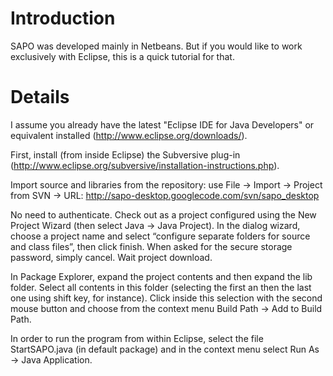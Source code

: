 # Introduction #

SAPO was developed mainly in Netbeans. But if you would like to work exclusively with Eclipse, this is a quick tutorial for that.


# Details #

I assume you already have the latest "Eclipse IDE for Java Developers" or equivalent installed (http://www.eclipse.org/downloads/).

First, install (from inside Eclipse) the Subversive plug-in (http://www.eclipse.org/subversive/installation-instructions.php).

Import source and libraries from the repository: use File -> Import -> Project from SVN -> URL: http://sapo-desktop.googlecode.com/svn/sapo_desktop

No need to authenticate. Check out as a project configured using the New Project Wizard (then select Java -> Java Project). In the dialog wizard, choose a project name and select “configure separate folders for source  and class files”, then click finish. When asked for the secure storage password, simply cancel. Wait project download.

In Package Explorer, expand the project contents and then expand the lib folder. Select all contents in this folder (selecting the first an then the last one using shift key, for instance). Click inside this selection with the second mouse button and choose from the context menu Build Path -> Add to Build Path.

In order to run the program from within Eclipse, select the file StartSAPO.java (in default package) and in the context menu select Run As -> Java Application.